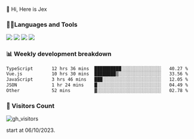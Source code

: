  👋 Hi, Here is Jex

 

### 🧑‍💻Languages and Tools

<code><a href="https://react.dev"><img src="https://api.iconify.design/logos:react.svg" /></a></code>
<code><a href="https://github.com/vuejs/core"><img src="https://api.iconify.design/logos:vue.svg" /></a></code> 
<code><a href="https://github.com/microsoft/TypeScript"><img src="https://api.iconify.design/logos:typescript-icon.svg" /></a></code>
<code><a href="https://threejs.org/"><img src="https://api.iconify.design/logos:threejs.svg" /></a></code>

### 📊 Weekly development breakdown

<!--START_SECTION:waka-->

```txt
TypeScript       12 hrs 36 mins  ██████████░░░░░░░░░░░░░░░   40.27 %
Vue.js           10 hrs 30 mins  ████████▒░░░░░░░░░░░░░░░░   33.56 %
JavaScript       3 hrs 46 mins   ███░░░░░░░░░░░░░░░░░░░░░░   12.05 %
JSON             1 hr 24 mins    █░░░░░░░░░░░░░░░░░░░░░░░░   04.49 %
Other            52 mins         ▓░░░░░░░░░░░░░░░░░░░░░░░░   02.78 %
```

<!--END_SECTION:waka-->


### 👀 Visitors Count

![gh_visitors](https://profile-counter.glitch.me/jexlau/count.svg)

start at 06/10/2023.
